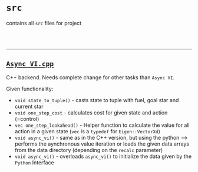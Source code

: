 # `src`

contains all `src` files for project

<br/><br/>

-------

## <a href='Async_VI.cpp' target='_blank'>`Async_VI.cpp`</a>

C++ backend. Needs complete change for other tasks than `Async VI`. 

Given functionality:
- `void state_to_tuple()` - casts state to tuple with fuel, goal star and current star
- `void one_step_cost` - calculates cost for given state and action (=control)
- `vec one_step_lookahead()` - Helper function to calculate the value for all action in a given state (`vec` is a `typedef` for `Eigen::VectorXd`)
- `void async_vi()` - same as in the C++ version, but using the python --> performs the aynchronous value iteration or loads the given data arrays from the data directory (depending on the `recalc` parameter)
- `void async_vi()` - overloads `async_vi()` to initialize the data given by the `Python` Interface